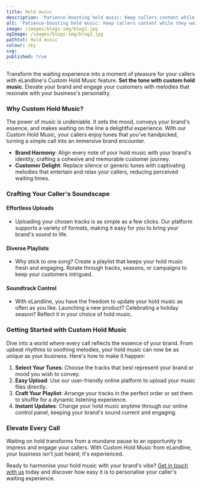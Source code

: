 ```yaml
---
title: Hold music
description: 'Patience-boosting hold music: Keep callers content while they wait.'
alt: 'Patience-boosting hold music: Keep callers content while they wait.'
image: /images/blogs-img/blog2.jpg
ogImage: /images/blogs-img/blog2.jpg
pathtxt: Hold music
colour: sky
svg: 
published: true
---
```


Transform the waiting experience into a moment of pleasure for your callers with eLandline's Custom Hold Music feature. **Set the tone with custom hold music**. Elevate your brand and engage your customers with melodies that resonate with your business's personality.

### Why Custom Hold Music?

The power of music is undeniable. It sets the mood, conveys your brand's essence, and makes waiting on the line a delightful experience. With our Custom Hold Music, your callers enjoy tunes that you've handpicked, turning a simple call into an immersive brand encounter.

- **Brand Harmony**: Align every note of your hold music with your brand's identity, crafting a cohesive and memorable customer journey.
- **Customer Delight**: Replace silence or generic tunes with captivating melodies that entertain and relax your callers, reducing perceived waiting times.

### Crafting Your Caller's Soundscape

#### Effortless Uploads
- Uploading your chosen tracks is as simple as a few clicks. Our platform supports a variety of formats, making it easy for you to bring your brand's sound to life.

#### Diverse Playlists
- Why stick to one song? Create a playlist that keeps your hold music fresh and engaging. Rotate through tracks, seasons, or campaigns to keep your customers intrigued.

#### Soundtrack Control
- With eLandline, you have the freedom to update your hold music as often as you like. Launching a new product? Celebrating a holiday season? Reflect it in your choice of hold music.

### Getting Started with Custom Hold Music

Dive into a world where every call reflects the essence of your brand. From upbeat rhythms to soothing melodies, your hold music can now be as unique as your business. Here's how to make it happen:

1. **Select Your Tunes**: Choose the tracks that best represent your brand or mood you wish to convey.
2. **Easy Upload**: Use our user-friendly online platform to upload your music files directly.
3. **Craft Your Playlist**: Arrange your tracks in the perfect order or set them to shuffle for a dynamic listening experience.
4. **Instant Updates**: Change your hold music anytime through our online control panel, keeping your brand's sound current and engaging.

### Elevate Every Call

Waiting on hold transforms from a mundane pause to an opportunity to impress and engage your callers. With Custom Hold Music from eLandline, your business isn't just heard; it's experienced.

Ready to harmonise your hold music with your brand's vibe? [Get in touch with us](#) today and discover how easy it is to personalise your caller's waiting experience.
